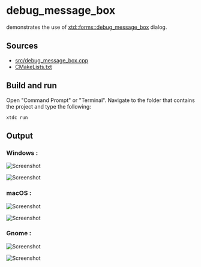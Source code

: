 # debug_message_box

demonstrates the use of [xtd::forms::debug_message_box](https://gammasoft71.github.io/xtd/reference_guides/latest/classxtd_1_1forms_1_1debug__message__box.html) dialog.

## Sources

* [src/debug_message_box.cpp](src/debug_message_box.cpp)
* [CMakeLists.txt](CMakeLists.txt)

## Build and run

Open "Command Prompt" or "Terminal". Navigate to the folder that contains the project and type the following:

```shell
xtdc run
```

## Output

### Windows :

![Screenshot](../../../../docs/pictures/examples/debug_message_box_w.png)

![Screenshot](../../../../docs/pictures/examples/debug_message_box_wd.png)

### macOS :

![Screenshot](../../../../docs/pictures/examples/debug_message_box_m.png)

![Screenshot](../../../../docs/pictures/examples/debug_message_box_md.png)

### Gnome :

![Screenshot](../../../../docs/pictures/examples/debug_message_box_g.png)

![Screenshot](../../../../docs/pictures/examples/debug_message_box_gd.png)
